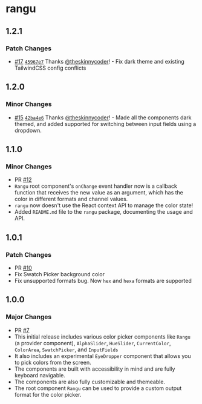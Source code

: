 # rangu

## 1.2.1

### Patch Changes

- [#17](https://github.com/theskinnycoder/rangu/pull/17) [`45967e7`](https://github.com/theskinnycoder/rangu/commit/45967e764d9513d8d161717807c67d4b8c02c25b) Thanks [@theskinnycoder](https://github.com/theskinnycoder)! - Fix dark theme and existing TailwindCSS config conflicts

## 1.2.0

### Minor Changes

- [#15](https://github.com/theskinnycoder/rangu/pull/15) [`42ba4e6`](https://github.com/theskinnycoder/rangu/commit/42ba4e66411bebeecf19ba465b70cd3edf500ea4) Thanks [@theskinnycoder](https://github.com/theskinnycoder)! - Made all the components dark themed, and added supported for switching between input fields using a dropdown.

## 1.1.0

### Minor Changes

- PR [#12](https://github.com/theskinnycoder/rangu/pull/12)
- `Rangu` root component's `onChange` event handler now is a callback function that receives the new value as an argument, which has the color in different formats and channel values.
- `rangu` now doesn't use the React context API to manage the color state!
- Added `README.md` file to the `rangu` package, documenting the usage and API.

## 1.0.1

### Patch Changes

- PR [#10](https://github.com/theskinnycoder/rangu/pull/10)
- Fix Swatch Picker background color
- Fix unsupported formats bug. Now `hex` and `hexa` formats are supported

## 1.0.0

### Major Changes

- PR [#7](https://github.com/theskinnycoder/rangu/pull/7)
- This initial release includes various color picker components like `Rangu` (a provider component), `AlphaSlider`, `HueSlider`, `CurrentColor`, `ColorArea`, `SwatchPicker`, and `InputFields`
- It also includes an experimental `EyeDropper` component that allows you to pick colors from the screen.
- The components are built with accessibility in mind and are fully keyboard navigable.
- The components are also fully customizable and themeable.
- The root component `Rangu` can be used to provide a custom output format for the color picker.

